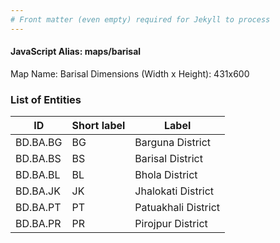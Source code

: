 ```yaml
---
# Front matter (even empty) required for Jekyll to process
---
```


#### JavaScript Alias: maps/barisal

Map Name: Barisal
Dimensions (Width x Height): 431x600





### List of Entities

ID | Short label | Label
---|---|---|
BD.BA.BG|BG|Barguna District
BD.BA.BS|BS|Barisal District
BD.BA.BL|BL|Bhola District
BD.BA.JK|JK|Jhalokati District
BD.BA.PT|PT|Patuakhali District
BD.BA.PR|PR|Pirojpur District
